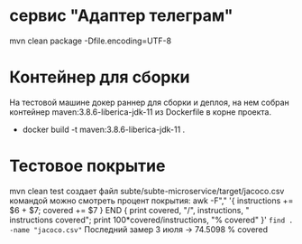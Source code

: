 # сервис "Адаптер телеграм"
mvn clean package -Dfile.encoding=UTF-8

# Контейнер для сборки
На тестовой машине докер раннер для сборки и деплоя, на нем собран контейнер
maven:3.8.6-liberica-jdk-11 из Dockerfile в корне проекта.
- docker build -t maven:3.8.6-liberica-jdk-11 .

# Тестовое покрытие
mvn clean test создает файл subte/subte-microservice/target/jacoco.csv
командой можно смотреть процент покрытия:
awk -F"," '{ instructions += $6 + $7; covered += $7 } END { print covered, "/", instructions, " instructions covered"; print 100*covered/instructions, "% covered" }' `find . -name "jacoco.csv"`
Последний замер 3 июля -> 74.5098 % covered
